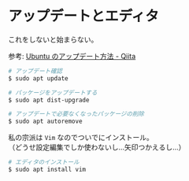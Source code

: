 
# アップデートとエディタ

これをしないと始まらない。  

参考: [Ubuntu のアップデート方法 \- Qiita](https://qiita.com/masoo/items/8ebc51a6a9f32417d4a3)  

```bash
# アップデート確認
$ sudo apt update

# パッケージをアップデートする
$ sudo apt dist-upgrade

# アップデートで必要なくなったパッケージの削除
$ sudo apt autoremove
```

私の宗派は `Vim` なのでついでにインストール。  
（どうせ設定編集でしか使わないし...矢印つかえるし...）  

```bash
# エディタのインストール
$ sudo apt install vim
```
